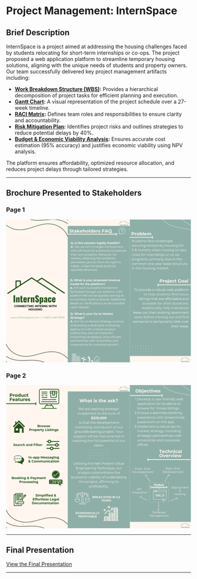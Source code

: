 # **Project Management: InternSpace**

## **Brief Description**
InternSpace is a project aimed at addressing the housing challenges faced by students relocating for short-term internships or co-ops. The project proposed a web application platform to streamline temporary housing solutions, aligning with the unique needs of students and property owners. Our team successfully delivered key project management artifacts including:  
- **[Work Breakdown Structure (WBS)](artifacts/WBS.pdf):** Provides a hierarchical decomposition of project tasks for efficient planning and execution.  
- **[Gantt Chart](artifacts/Gantt.pdf):** A visual representation of the project schedule over a 27-week timeline.  
- **[RACI Matrix](artifacts/RACI.pdf):** Defines team roles and responsibilities to ensure clarity and accountability.  
- **[Risk Mitigation Plan](artifacts/Risk.pdf):** Identifies project risks and outlines strategies to reduce potential delays by 40%.  
- **[Budget & Economic Viability Analysis](artifacts/Budget.pdf):** Ensures accurate cost estimation (95% accuracy) and justifies economic viability using NPV analysis.  

The platform ensures affordability, optimized resource allocation, and reduces project delays through tailored strategies.

---

## **Brochure Presented to Stakeholders**

### **Page 1**  
![Brochure Page 1](Brochure_Page-1.png)

### **Page 2**  
![Brochure Page 2](Brochure_Page-2.png)

---

## **Final Presentation**  
[View the Final Presentation](ProjectProposalPresentation.pdf)

---
